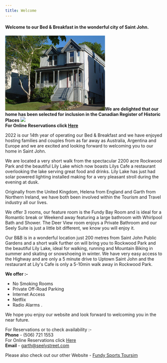 ```yaml
---
title: Welcome
---
```


#### Welcome to our Bed & Breakfast in the wonderful city of Saint John. ####

![our house](welcome.jpg)**We are delighted that our home has been selected for inclusion in the Canadian Register of Historic Places**
![](img/garden-sign.320x427.jpg)  
**For Online Reservations click [Here](https://m.bbcanada.com/10812.html)**

2022 is our 14th year of operating our Bed & Breakfast and we have enjoyed hosting families and couples from as far away as Australia, Argentina and Europe and we are excited and looking forward to welcoming you to our home in Saint John.

We are located a very short walk from the spectacular 2200 acre Rockwood Park and the beautiful Lily Lake which now boasts Lilys Cafe a restaurant overlooking the lake serving great food and drinks. Lily Lake has just had solar powered lighting installed making for a very pleasant stroll during the evening at dusk.

Originally from the United Kingdom, Helena from England and Garth from Northern Ireland, we have both been  involved within the Tourism and Travel industry all our lives.

We offer 3 rooms, our feature room is the Fundy Bay Room and is ideal for a Romantic break or Weekend away featuring a large bathroom with Whirlpool Bath and Shower.  The Deer View room enjoys a Private Bathroom and our Seely Suite is just a little bit different, we know you will enjoy it.

Our B&B is in a wonderful location just 200 metres from Saint John Public Gardens and a short walk further on will bring you to Rockwood Park and the beautiful Lily Lake, ideal for walking, running and Mountain Biking in summer and skating or snowshoeing in winter. We have very easy access to the Highway and are only a 5 minute drive to Uptown Saint John and the restaurant at Lily's Cafe is only a 5-10min walk away in Rockwood Park.

**We offer :-**

* No Smoking Rooms
* Private Off-Road Parking
* Internet Access
* Netflix
* Radio Alarms                                       .

We hope you enjoy our website and look forward to welcoming you in the near future.

For Reservations or to check availability :-  
<i data-feather="phone"></i> **Phone** - (506) 721 1553  
For Online Reservations click [Here](https://m.bbcanada.com/10812.html)  
<i data-feather="mail"></i> **Email** - <garth@seelystreet.com>

Please also check out our other Website - [Fundy Sports Toursim](http://fundysportstourism.com)

